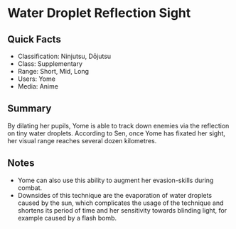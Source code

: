 # Water Droplet Reflection Sight

## Quick Facts
- Classification: Ninjutsu, Dōjutsu
- Class: Supplementary
- Range: Short, Mid, Long
- Users: Yome
- Media: Anime

## Summary
By dilating her pupils, Yome is able to track down enemies via the reflection on tiny water droplets. According to Sen, once Yome has fixated her sight, her visual range reaches several dozen kilometres.

## Notes
- Yome can also use this ability to augment her evasion-skills during combat.
- Downsides of this technique are the evaporation of water droplets caused by the sun, which complicates the usage of the technique and shortens its period of time and her sensitivity towards blinding light, for example caused by a flash bomb.
